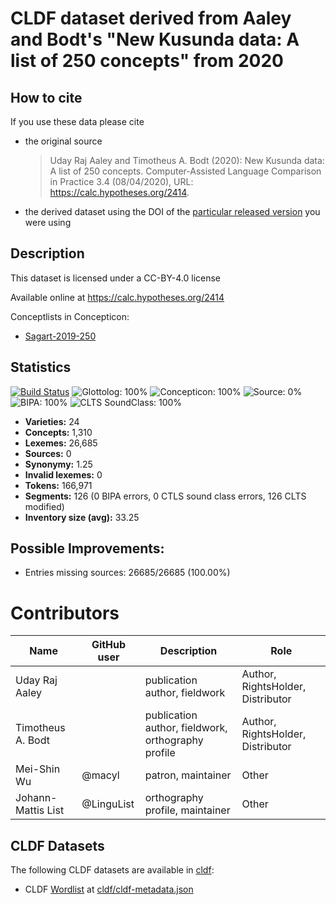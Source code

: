 # CLDF dataset derived from Aaley and Bodt's "New Kusunda data: A list of 250 concepts" from 2020

## How to cite

If you use these data please cite
- the original source
  > Uday Raj Aaley and Timotheus A. Bodt (2020): New Kusunda data: A list of 250 concepts. Computer-Assisted Language Comparison in Practice 3.4 (08/04/2020), URL: https://calc.hypotheses.org/2414.
- the derived dataset using the DOI of the [particular released version](../../releases/) you were using

## Description


This dataset is licensed under a CC-BY-4.0 license

Available online at https://calc.hypotheses.org/2414


Conceptlists in Concepticon:
- [Sagart-2019-250](https://concepticon.clld.org/contributions/Sagart-2019-250)
## Statistics


[![Build Status](https://travis-ci.org/intercontinental-dictionary-series/keypano.svg?branch=master)](https://travis-ci.org/intercontinental-dictionary-series/keypano)
![Glottolog: 100%](https://img.shields.io/badge/Glottolog-100%25-brightgreen.svg "Glottolog: 100%")
![Concepticon: 100%](https://img.shields.io/badge/Concepticon-100%25-brightgreen.svg "Concepticon: 100%")
![Source: 0%](https://img.shields.io/badge/Source-0%25-red.svg "Source: 0%")
![BIPA: 100%](https://img.shields.io/badge/BIPA-100%25-brightgreen.svg "BIPA: 100%")
![CLTS SoundClass: 100%](https://img.shields.io/badge/CLTS%20SoundClass-100%25-brightgreen.svg "CLTS SoundClass: 100%")

- **Varieties:** 24
- **Concepts:** 1,310
- **Lexemes:** 26,685
- **Sources:** 0
- **Synonymy:** 1.25
- **Invalid lexemes:** 0
- **Tokens:** 166,971
- **Segments:** 126 (0 BIPA errors, 0 CTLS sound class errors, 126 CLTS modified)
- **Inventory size (avg):** 33.25

## Possible Improvements:



- Entries missing sources: 26685/26685 (100.00%)

# Contributors

Name | GitHub user | Description | Role |
--- | --- | --- | --- |
Uday Raj Aaley| |publication author, fieldwork | Author, RightsHolder, Distributor
Timotheus A. Bodt| | publication author, fieldwork, orthography profile | Author, RightsHolder, Distributor
Mei-Shin Wu | @macyl | patron, maintainer | Other
Johann-Mattis List | @LinguList| orthography profile, maintainer | Other




## CLDF Datasets

The following CLDF datasets are available in [cldf](cldf):

- CLDF [Wordlist](https://github.com/cldf/cldf/tree/master/modules/Wordlist) at [cldf/cldf-metadata.json](cldf/cldf-metadata.json)